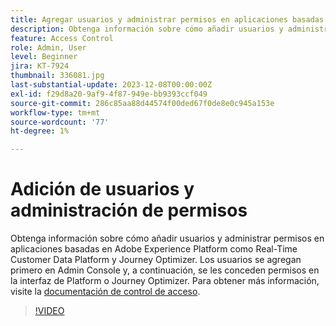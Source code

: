 ```yaml
---
title: Agregar usuarios y administrar permisos en aplicaciones basadas en Adobe Experience Platform
description: Obtenga información sobre cómo añadir usuarios y administrar permisos en aplicaciones basadas en Adobe Experience Platform.
feature: Access Control
role: Admin, User
level: Beginner
jira: KT-7924
thumbnail: 336081.jpg
last-substantial-update: 2023-12-08T00:00:00Z
exl-id: f29d8a20-9af9-4f87-949e-bb9393ccf049
source-git-commit: 286c85aa88d44574f00ded67f0de8e0c945a153e
workflow-type: tm+mt
source-wordcount: '77'
ht-degree: 1%

---
```


# Adición de usuarios y administración de permisos

Obtenga información sobre cómo añadir usuarios y administrar permisos en aplicaciones basadas en Adobe Experience Platform como Real-Time Customer Data Platform y Journey Optimizer. Los usuarios se agregan primero en Admin Console y, a continuación, se les conceden permisos en la interfaz de Platform o Journey Optimizer. Para obtener más información, visite la [documentación de control de acceso](https://experienceleague.adobe.com/docs/experience-platform/access-control/home.html?lang=es).

>[!VIDEO](https://video.tv.adobe.com/v/336081?learn=on&enablevpops)
